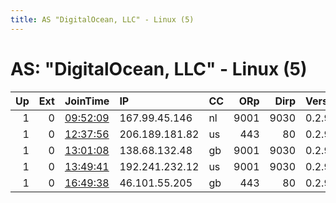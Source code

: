 ```yaml
---
title: AS "DigitalOcean, LLC" - Linux (5)
---
```


# AS: "DigitalOcean, LLC" - Linux (5)

|   Up |   Ext | JoinTime                                                                                            | IP             | CC   |   ORp |   Dirp | Version   | Contact   | Nickname        |   eFamMembers |
|-----:|------:|:----------------------------------------------------------------------------------------------------|:---------------|:-----|------:|-------:|:----------|:----------|:----------------|--------------:|
|    1 |     0 | [09:52:09](https://metrics.torproject.org/rs.html#details/8B87E9C2C3E289CBD917E12FCE06C03ADDBFAF48) | 167.99.45.146  | nl   |  9001 |   9030 | 0.2.9.11  | None      | gentlerainstorm |             1 |
|    1 |     0 | [12:37:56](https://metrics.torproject.org/rs.html#details/39F6BB6E77A1886C3C70B3FE5D1179B865B2E7D2) | 206.189.181.82 | us   |   443 |     80 | 0.2.9.13  | None      | handsomefather  |             1 |
|    1 |     0 | [13:01:08](https://metrics.torproject.org/rs.html#details/4025AEB531FE5FDD919A1F2DF147B4C0FC9A0A40) | 138.68.132.48  | gb   |  9001 |   9030 | 0.2.9.13  | None      | Euanthee        |             1 |
|    1 |     0 | [13:49:41](https://metrics.torproject.org/rs.html#details/4ADCA0BBDC518FB801C01C483B243F4D5EC653E6) | 192.241.232.12 | us   |  9001 |   9030 | 0.2.9.11  | None      | treatment       |             1 |
|    1 |     0 | [16:49:38](https://metrics.torproject.org/rs.html#details/56BC824DCFD4C743D00351E3616E5027B99629D0) | 46.101.55.205  | gb   |   443 |     80 | 0.2.9.11  | None      | telene          |             1 |
